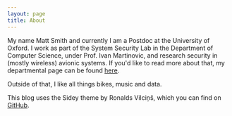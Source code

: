 ```yaml
---
layout: page
title: About
---
```


My name Matt Smith and currently I am a Postdoc at the University of Oxford. I work as part of the System Security Lab in the Department of Computer Science, under Prof. Ivan Martinovic, and research security in (mostly wireless) avionic systems. If you'd like to read more about that, my departmental page can be found [here](https://www.cs.ox.ac.uk/people/matthew.smith/).

Outside of that, I like all things bikes, music and data.

This blog uses the Sidey theme by Ronalds Vilciņš, which you can find on [GitHub](https://github.com/ronv/sidey).